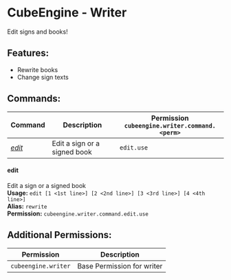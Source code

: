 # CubeEngine - Writer
Edit signs and books!

## Features:
 - Rewrite books
 - Change sign texts

## Commands:
| Command | Description | Permission<br>`cubeengine.writer.command.<perm>` |
| --- | --- | --- |
| [*edit*](#edit) | Edit a sign or a signed book | `edit.use` |

#### edit  
Edit a sign or a signed book  
**Usage:** `edit [1 <1st line>] [2 <2nd line>] [3 <3rd line>] [4 <4th line>]`  
**Alias:** `rewrite`  
**Permission:** `cubeengine.writer.command.edit.use`  
  

## Additional Permissions:

| Permission | Description |
| --- | --- |
| `cubeengine.writer` | Base Permission for writer |
